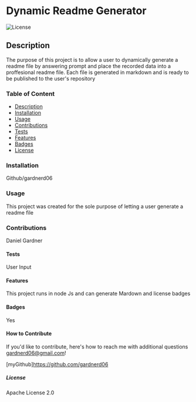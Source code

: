 # Dynamic Readme Generator
    
  ![License](https://img.shields.io/badge/License-Apache_License_2.0-orange)

## Description

The purpose of this project is to allow a user to dynamically generate a readme file by answering prompt and place the recorded data into a proffesional readme file. Each file is generated in markdown and is ready to be published to the user's repository 

### Table of Content

- [Description](#description)
- [Installation](#installation)
- [Usage](#usage)
- [Contributions](#contributions)
- [Tests](#tests)
- [Features](#features)
- [Badges](#badges)
- [License](#license)

### Installation

Github/gardnerd06

### Usage

This project was created for the sole purpose of letting a user generate a readme file

### Contributions

Daniel Gardner

#### Tests

User Input

#### Features

This project runs in node Js and can generate Mardown and license badges

#### Badges

Yes

#### How to Contribute

If you'd like to contribute, here's how to reach me with additional questions gardnerd06@gmail.com!

[myGithub]<https://github.com/gardnerd06>

##### License

Apache License 2.0
